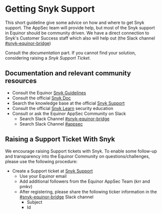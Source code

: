 # Getting Snyk Support

This short guideline give some advice on how and where to get Snyk support. The AppSec team will provide help, but most of the Snyk support in Equinor should be community driven. We have a direct connection to Snyk's Customer Success staff which also will help out (the Slack channel [#snyk-equinor-bridge](https://equinor.slack.com/archives/C019LBMKJPL))

Consult the _documentation_ part. If you cannot find your solution, considering raising a _Snyk Support Ticket_.

## Documentation and relevant community resources

- Consult the Equinor [Snyk Guidelines](https://equinor.github.io/appsec/snyk-guidelines/guidelines.html)
- Consult the official [Snyk Doc](https://docs.snyk.io/)
- Search the knowledge base at the official [Snyk Support](https://support.snyk.io/hc/en-us)
- Consult the official [Snyk Learn](https://learn.snyk.io/) security education
- Consult or ask the Equinor AppSec Community on Slack
  - Search Slack Channel [#snyk-equinor-bridge](https://equinor.slack.com/archives/C019LBMKJPL)
  - Search Slack Channel [#appsec](https://equinor.slack.com/archives/CMM6FSW5V)

## Raising a Support Ticket With Snyk

We encourage raising Support tickets with Snyk. To enable some follow-up and transparency into the Equinor Community on questions/challenges, please use the following procedure:

- Create a Support ticket at [Snyk Support](https://support.snyk.io/hc/en-us/requests/new)
  - Use your Equinor email
  - Add additional followers from the Equinor AppSec Team (krr and pmkv)
  - After registering, please share the following ticker information in the [#snyk-equinor-bridge](https://equinor.slack.com/archives/C019LBMKJPL) Slack channel
    - Subject
    - Id
